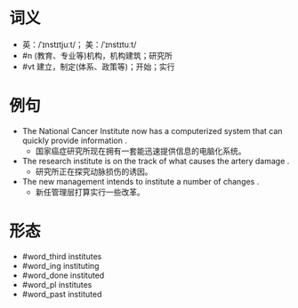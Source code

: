 # 词义
- 英：/ˈɪnstɪtjuːt/； 美：/ˈɪnstɪtuːt/
- #n (教育、专业等)机构，机构建筑；研究所
- #vt 建立，制定(体系、政策等)；开始；实行
# 例句
- The National Cancer Institute now has a computerized system that can quickly provide information .
	- 国家癌症研究所现在拥有一套能迅速提供信息的电脑化系统。
- The research institute is on the track of what causes the artery damage .
	- 研究所正在探究动脉损伤的诱因。
- The new management intends to institute a number of changes .
	- 新任管理层打算实行一些改革。
# 形态
- #word_third institutes
- #word_ing instituting
- #word_done instituted
- #word_pl institutes
- #word_past instituted
